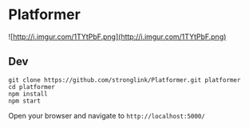 # Platformer
![http://i.imgur.com/1TYtPbF.png](http://i.imgur.com/1TYtPbF.png)

## Dev
```
git clone https://github.com/stronglink/Platformer.git platformer
cd platformer
npm install
npm start
```

Open your browser and navigate to `http://localhost:5000/`
